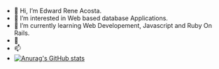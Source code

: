 - 👋 Hi, I’m Edward Rene Acosta.
- 👀 I’m interested in Web based database Applications.
- 🌱 I’m currently learning Web Developement, Javascript and Ruby On Rails. 
- 💞️ 
- 📫 
- [![Anurag's GitHub stats](https://github-readme-stats.vercel.app/api?username=EdwardAcosta&count_private=true)](https://github.com/EdwardAcosta/github-readme-stats)
